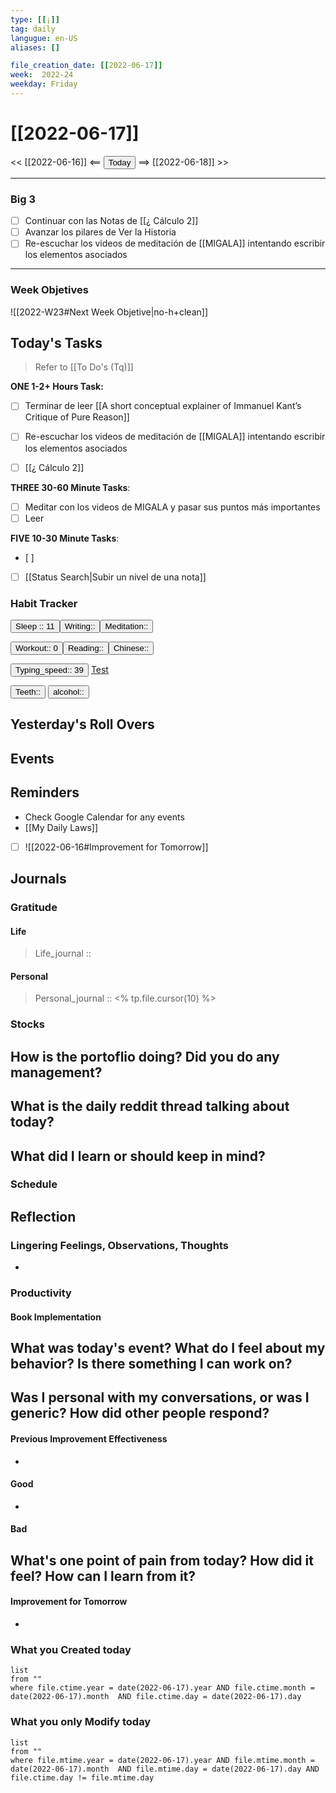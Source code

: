 ```yaml
---
type: [[¡]]
tag: daily
langugue: en-US
aliases: []

file_creation_date: [[2022-06-17]]
week:  2022-24
weekday: Friday
---
```


# [[2022-06-17]]
<< [[2022-06-16]] <== <button class="date_button_today">Today</button> ==> [[2022-06-18]] >>

---
### Big 3
- [ ] Continuar con las Notas de [[¿ Cálculo 2]]
- [ ] Avanzar los pilares de Ver la Historia 
- [ ] Re-escuchar los videos de meditación de [[MIGALA]] intentando escribir los elementos asociados 

---
### Week Objetives 
![[2022-W23#Next Week Objetive|no-h+clean]]
## Today's Tasks
> Refer to [[To Do's (Tq)]]

**ONE 1-2+ Hours Task:**
- [ ] Terminar de leer [[A short conceptual explainer of Immanuel Kant’s Critique of Pure Reason]]
- [ ] Re-escuchar los videos de meditación de [[MIGALA]] intentando escribir los elementos asociados 
- [ ] [[¿ Cálculo 2]]



**THREE 30-60 Minute Tasks**:
- [ ] Meditar con los videos de MIGALA y pasar sus puntos más importantes 
- [ ] Leer 

**FIVE 10-30 Minute Tasks**:
- [ ] 
- [ ] [[Status Search|Subir un nivel de una nota]] 


### Habit Tracker


<button class="date_button_today">Sleep :: 11</button><button class="date_button_today">Writing:: </button><button class="date_button_today">Meditation:: </button>

<button class="date_button_today">Workout:: 0</button><button class="date_button_today">Reading:: </button><button class="date_button_today">Chinese:: </button>

<button class="date_button_today">Typing_speed:: 39
</button>
[Test](https://10fastfingers.com/typing-test/english)

<button class="date_button_today"> Teeth:: </button>
<button class="date_button_today"> alcohol:: </button>

## Yesterday's Roll Overs

## Events 

## Reminders
- Check Google Calendar for any events
- [[My Daily Laws]]
- [ ] ![[2022-06-16#Improvement for Tomorrow]]
## Journals
### Gratitude
#### Life
>  Life_journal :: 
#### Personal
>  Personal_journal :: <% tp.file.cursor(10) %>




### Stocks
**How is the portoflio doing? Did you do any management?**
- 

**What is the daily reddit thread talking about today?**
- 

**What did I learn or should keep in mind?**
- 

### Schedule

## Reflection
### Lingering Feelings, Observations, Thoughts
- 
### Productivity
#### Book Implementation
**What was today's event? What do I feel about my behavior? Is there something I can work on?**
- 
**Was I personal with my conversations, or was I generic? How did other people respond?**
- 
#### Previous Improvement Effectiveness 
- 
#### Good
- 
#### Bad
**What's one point of pain from today? How did it feel? How can I learn from it?**
- 
#### Improvement for Tomorrow
- 


### What you Created today
```dataview
list
from ""
where file.ctime.year = date(2022-06-17).year AND file.ctime.month = date(2022-06-17).month  AND file.ctime.day = date(2022-06-17).day 
```

### What you only Modify today
```dataview
list
from ""
where file.mtime.year = date(2022-06-17).year AND file.mtime.month = date(2022-06-17).month  AND file.mtime.day = date(2022-06-17).day AND file.ctime.day != file.mtime.day
```

